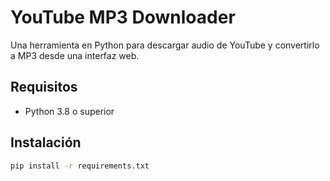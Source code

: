 # YouTube MP3 Downloader

Una herramienta en Python para descargar audio de YouTube y convertirlo a MP3 desde una interfaz web.

## Requisitos

- Python 3.8 o superior

## Instalación

```bash
pip install -r requirements.txt
